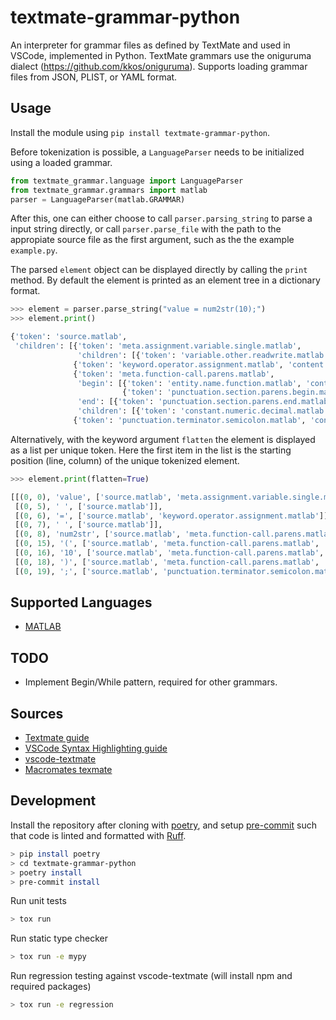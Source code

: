 # textmate-grammar-python

An interpreter for grammar files as defined by TextMate and used in VSCode, implemented in Python. TextMate grammars use the oniguruma dialect (https://github.com/kkos/oniguruma). Supports loading grammar files from JSON, PLIST, or YAML format. 


## Usage
Install the module using `pip install textmate-grammar-python`.

Before tokenization is possible, a `LanguageParser` needs to be initialized using a loaded grammar. 

```python
from textmate_grammar.language import LanguageParser
from textmate_grammar.grammars import matlab
parser = LanguageParser(matlab.GRAMMAR)
```

After this, one can either choose to call `parser.parsing_string` to parse a input string directly, or call `parser.parse_file` with the path to the appropiate source file as the first argument, such as the the example `example.py`. 

The parsed `element` object can be displayed directly by calling the `print` method. By default the element is printed as an element tree in a dictionary format. 

```python
>>> element = parser.parse_string("value = num2str(10);")
>>> element.print()

{'token': 'source.matlab',
 'children': [{'token': 'meta.assignment.variable.single.matlab', 
               'children': [{'token': 'variable.other.readwrite.matlab', 'content': 'value'}]},
              {'token': 'keyword.operator.assignment.matlab', 'content': '='},
              {'token': 'meta.function-call.parens.matlab',
               'begin': [{'token': 'entity.name.function.matlab', 'content': 'num2str'},
                         {'token': 'punctuation.section.parens.begin.matlab', 'content': '('}],
               'end': [{'token': 'punctuation.section.parens.end.matlab', 'content': ')'}],
               'children': [{'token': 'constant.numeric.decimal.matlab', 'content': '10'}]},
              {'token': 'punctuation.terminator.semicolon.matlab', 'content': ';'}]}

```
Alternatively, with the keyword argument `flatten` the element is displayed as a list per unique token. Here the first item in the list is the starting position (line, column) of the unique tokenized element. 

```python
>>> element.print(flatten=True)

[[(0, 0), 'value', ['source.matlab', 'meta.assignment.variable.single.matlab', 'variable.other.readwrite.matlab']],
 [(0, 5), ' ', ['source.matlab']],
 [(0, 6), '=', ['source.matlab', 'keyword.operator.assignment.matlab']],
 [(0, 7), ' ', ['source.matlab']],
 [(0, 8), 'num2str', ['source.matlab', 'meta.function-call.parens.matlab', 'entity.name.function.matlab']],
 [(0, 15), '(', ['source.matlab', 'meta.function-call.parens.matlab', 'punctuation.section.parens.begin.matlab']],
 [(0, 16), '10', ['source.matlab', 'meta.function-call.parens.matlab', 'constant.numeric.decimal.matlab']],
 [(0, 18), ')', ['source.matlab', 'meta.function-call.parens.matlab', 'punctuation.section.parens.end.matlab']],
 [(0, 19), ';', ['source.matlab', 'punctuation.terminator.semicolon.matlab']]]
```

## Supported Languages
- [MATLAB](https://github.com/mathworks/MATLAB-Language-grammar)

## TODO
- Implement Begin/While pattern, required for other grammars.

## Sources
- [Textmate guide](https://www.apeth.com/nonblog/stories/textmatebundle.html)
- [VSCode Syntax Highlighting guide](https://code.visualstudio.com/api/language-extensions/syntax-highlight-guide)
- [vscode-textmate](https://github.com/microsoft/vscode-textmate)
- [Macromates texmate](https://macromates.com/textmate/manual/)


## Development

Install the repository after cloning with [poetry](https://python-poetry.org/), and setup [pre-commit](https://pre-commit.com/) such that code is linted and formatted with [Ruff](https://docs.astral.sh/ruff/).

```bash
> pip install poetry
> cd textmate-grammar-python
> poetry install
> pre-commit install
```

Run unit tests
```bash
> tox run
```

Run static type checker
```bash
> tox run -e mypy
```

Run regression testing against vscode-textmate (will install npm and required packages)
```bash
> tox run -e regression
```

